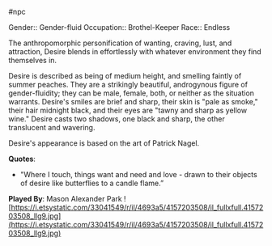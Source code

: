 #npc 

Gender:: Gender-fluid
Occupation:: Brothel-Keeper
Race:: Endless

The anthropomorphic personification of wanting, craving, lust, and attraction, Desire blends in effortlessly with whatever environment they find themselves in.

Desire is described as being of medium height, and smelling faintly of summer peaches. They are a strikingly beautiful, androgynous figure of gender-fluidity; they can be male, female, both, or neither as the situation warrants. Desire's smiles are brief and sharp, their skin is "pale as smoke," their hair midnight black, and their eyes are "tawny and sharp as yellow wine." Desire casts two shadows, one black and sharp, the other translucent and wavering.

Desire's appearance is based on the art of Patrick Nagel.

**Quotes**:
- "Where I touch, things want and need and love - drawn to their objects of desire like butterflies to a candle flame.”

**Played By**: Mason Alexander Park
![https://i.etsystatic.com/33041549/r/il/4693a5/4157203508/il_fullxfull.4157203508_llg9.jpg](https://i.etsystatic.com/33041549/r/il/4693a5/4157203508/il_fullxfull.4157203508_llg9.jpg)
